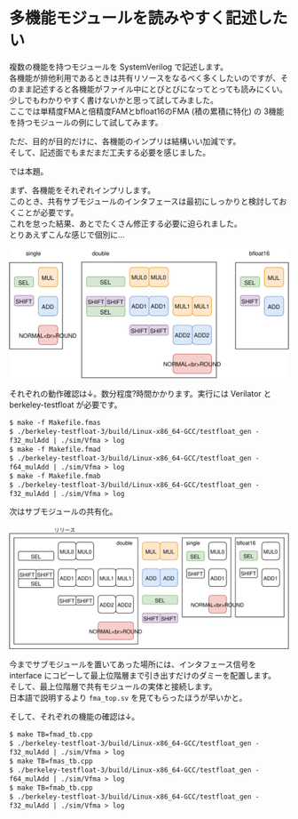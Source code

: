 # 多機能モジュールを読みやすく記述したい

複数の機能を持つモジュールを SystemVerilog で記述します。  
各機能が排他利用であるときは共有リソースをなるべく多くしたいのですが、そのまま記述すると各機能がファイル中にとびとびになってとっても読みにくい。  
少しでもわかりやすく書けないかと思って試してみました。  
ここでは単精度FMAと倍精度FAMとbfloat16のFMA (積の累積に特化) の 3機能を持つモジュールの例にして試してみます。

ただ、目的が目的だけに、各機能のインプリは結構いい加減です。  
そして、記述面でもまだまだ工夫する必要を感じました。

では本題。

まず、各機能をそれぞれインプリします。  
このとき、共有サブモジュールのインタフェースは最初にしっかりと検討しておくことが必要です。  
これを怠った結果、あとでたくさん修正する必要に迫られました。  
とりあえずこんな感じで個別に…

![](individual.svg)

それぞれの動作確認は↓。数分程度?時間かかります。実行には Verilator と berkeley-testfloat が必要です。

```
$ make -f Makefile.fmas
$ ./berkeley-testfloat-3/build/Linux-x86_64-GCC/testfloat_gen -f32_mulAdd | ./sim/Vfma > log
$ make -f Makefile.fmad
$ ./berkeley-testfloat-3/build/Linux-x86_64-GCC/testfloat_gen -f64_mulAdd | ./sim/Vfma > log
$ make -f Makefile.fmab
$ ./berkeley-testfloat-3/build/Linux-x86_64-GCC/testfloat_gen -f32_mulAdd | ./sim/Vfma > log
```

次はサブモジュールの共有化。 

![](commontop.svg)

今までサブモジュールを置いてあった場所には、インタフェース信号を interface にコピーして最上位階層まで引き出すだけのダミーを配置します。  
そして、最上位階層で共有モジュールの実体と接続します。  
日本語で説明するより ```fma_top.sv``` を見てもらったほうが早いかと。

そして、それぞれの機能の確認は↓。

```
$ make TB=fmad_tb.cpp
$ ./berkeley-testfloat-3/build/Linux-x86_64-GCC/testfloat_gen -f32_mulAdd | ./sim/Vfma > log
$ make TB=fmas_tb.cpp
$ ./berkeley-testfloat-3/build/Linux-x86_64-GCC/testfloat_gen -f64_mulAdd | ./sim/Vfma > log
$ make TB=fmab_tb.cpp
$ ./berkeley-testfloat-3/build/Linux-x86_64-GCC/testfloat_gen -f32_mulAdd | ./sim/Vfma > log
```

